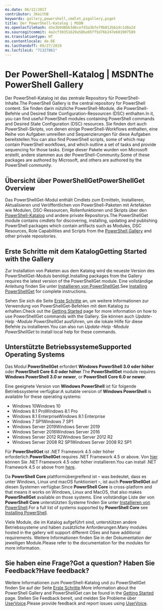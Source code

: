 ```yaml
---
ms.date: 06/12/2017
contributor: JKeithB
keywords: gallery,powershell,cmdlet,psgallery,psget
title: Der PowerShell-Katalog | MSDN
ms.openlocfilehash: d3e3b9d8bb3d6cefd3a3bfe79b012bb1dc1d8a2d
ms.sourcegitcommit: 4a2cf30351620a58ba95ff5d76b247e601907589
ms.translationtype: HT
ms.contentlocale: de-DE
ms.lasthandoff: 09/27/2019
ms.locfileid: "71327861"
---
```

# <a name="the-powershell-gallery"></a><span data-ttu-id="18cb2-103">Der PowerShell-Katalog | MSDN</span><span class="sxs-lookup"><span data-stu-id="18cb2-103">The PowerShell Gallery</span></span>

<span data-ttu-id="18cb2-104">Der PowerShell-Katalog ist das zentrale Repository für PowerShell-Inhalte.</span><span class="sxs-lookup"><span data-stu-id="18cb2-104">The PowerShell Gallery is the central repository for PowerShell content.</span></span> <span data-ttu-id="18cb2-105">Sie finden darin nützliche PowerShell-Module, die PowerShell-Befehle und Desired State Configuration-Ressourcen (DSC) enthalten.</span><span class="sxs-lookup"><span data-stu-id="18cb2-105">In it, you can find useful PowerShell modules containing PowerShell commands and Desired State Configuration (DSC) resources.</span></span>
<span data-ttu-id="18cb2-106">Sie finden dort auch PowerShell-Skripts, von denen einige PowerShell-Workflows enthalten, eine Reihe von Aufgaben umreißen und Sequenzierungen für diese Aufgaben bereitstellen.</span><span class="sxs-lookup"><span data-stu-id="18cb2-106">You can also find PowerShell scripts, some of which may contain PowerShell workflows, and which outline a set of tasks and provide sequencing for those tasks.</span></span> <span data-ttu-id="18cb2-107">Einige dieser Pakete wurden von Microsoft erstellt, andere stammen aus der PowerShell-Community.</span><span class="sxs-lookup"><span data-stu-id="18cb2-107">Some of these packages are authored by Microsoft, and others are authored by the PowerShell community.</span></span>

## <a name="powershellget-overview"></a><span data-ttu-id="18cb2-108">Übersicht über PowerShellGet</span><span class="sxs-lookup"><span data-stu-id="18cb2-108">PowerShellGet Overview</span></span>

<span data-ttu-id="18cb2-109">Das PowerShellGet-Modul enthält Cmdlets zum Ermitteln, Installieren, Aktualisieren und Veröffentlichen von PowerShell-Paketen mit Artefakten wie Modulen, DSC-Ressourcen, Rollenfunktionen und Skripts über den [PowerShell-Katalog](https://www.PowerShellGallery.com) und andere private Repositorys.</span><span class="sxs-lookup"><span data-stu-id="18cb2-109">The PowerShellGet module contains cmdlets for discovering, installing, updating and publishing PowerShell packages which contain artifacts such as Modules, DSC Resources, Role Capabilities and Scripts from the [PowerShell Gallery](https://www.PowerShellGallery.com) and other private repositories.</span></span>

## <a name="getting-started-with-the-gallery"></a><span data-ttu-id="18cb2-110">Erste Schritte mit dem Katalog</span><span class="sxs-lookup"><span data-stu-id="18cb2-110">Getting Started with the Gallery</span></span>

<span data-ttu-id="18cb2-111">Zur Installation von Paketen aus dem Katalog wird die neueste Version des PowerShellGet-Moduls benötigt.</span><span class="sxs-lookup"><span data-stu-id="18cb2-111">Installing packages from the Gallery requires the latest version of the PowerShellGet module.</span></span>
<span data-ttu-id="18cb2-112">Eine vollständige Anleitung finden Sie unter [Installieren von PowerShellGet](installing-psget.md).</span><span class="sxs-lookup"><span data-stu-id="18cb2-112">See [Installing PowerShellGet](installing-psget.md) for complete instructions.</span></span>

<span data-ttu-id="18cb2-113">Sehen Sie sich die Seite [Erste Schritte](getting-started.md) an, um weitere Informationen zur Verwendung von PowerShellGet-Befehlen mit dem Katalog zu erhalten.</span><span class="sxs-lookup"><span data-stu-id="18cb2-113">Check out the [Getting Started](getting-started.md) page for more information on how to use PowerShellGet commands with the Gallery.</span></span> <span data-ttu-id="18cb2-114">Sie können auch *Update-Help -Module PowerShellGet* ausführen, um die lokale Hilfe für diese Befehle zu installieren.</span><span class="sxs-lookup"><span data-stu-id="18cb2-114">You can also run *Update-Help -Module PowerShellGet* to install local help for these commands.</span></span>

## <a name="supported-operating-systems"></a><span data-ttu-id="18cb2-115">Unterstützte Betriebssysteme</span><span class="sxs-lookup"><span data-stu-id="18cb2-115">Supported Operating Systems</span></span>

<span data-ttu-id="18cb2-116">Das Modul **PowerShellGet** erfordert **Windows PowerShell 3.0 oder höher** oder **PowerShell Core 6.0 oder höher**.</span><span class="sxs-lookup"><span data-stu-id="18cb2-116">The **PowerShellGet** module requires **Windows PowerShell 3.0 or newer**, or **PowerShell Core 6.0 or newer**.</span></span>

<span data-ttu-id="18cb2-117">Eine geeignete Version von **Windows PowerShell** ist für folgende Betriebssysteme verfügbar:</span><span class="sxs-lookup"><span data-stu-id="18cb2-117">A suitable version of **Windows PowerShell** is available for these operating systems:</span></span>

- <span data-ttu-id="18cb2-118">Windows 10</span><span class="sxs-lookup"><span data-stu-id="18cb2-118">Windows 10</span></span>
- <span data-ttu-id="18cb2-119">Windows 8.1 Pro</span><span class="sxs-lookup"><span data-stu-id="18cb2-119">Windows 8.1 Pro</span></span>
- <span data-ttu-id="18cb2-120">Windows 8.1 Enterprise</span><span class="sxs-lookup"><span data-stu-id="18cb2-120">Windows 8.1 Enterprise</span></span>
- <span data-ttu-id="18cb2-121">Windows 7 SP1</span><span class="sxs-lookup"><span data-stu-id="18cb2-121">Windows 7 SP1</span></span>
- <span data-ttu-id="18cb2-122">Windows Server 2019</span><span class="sxs-lookup"><span data-stu-id="18cb2-122">Windows Server 2019</span></span>
- <span data-ttu-id="18cb2-123">Windows Server 2016</span><span class="sxs-lookup"><span data-stu-id="18cb2-123">Windows Server 2016</span></span>
- <span data-ttu-id="18cb2-124">Windows Server 2012 R2</span><span class="sxs-lookup"><span data-stu-id="18cb2-124">Windows Server 2012 R2</span></span>
- <span data-ttu-id="18cb2-125">Windows Server 2008 R2 SP1</span><span class="sxs-lookup"><span data-stu-id="18cb2-125">Windows Server 2008 R2 SP1</span></span>

<span data-ttu-id="18cb2-126">Für **PowerShellGet** ist .NET Framework 4.5 oder höher erforderlich.</span><span class="sxs-lookup"><span data-stu-id="18cb2-126">**PowerShellGet** requires .NET Framework 4.5 or above.</span></span> <span data-ttu-id="18cb2-127">Von [hier](https://msdn.microsoft.com/library/5a4x27ek.aspx) können Sie .NET Framework 4.5 oder höher installieren.</span><span class="sxs-lookup"><span data-stu-id="18cb2-127">You can install .NET Framework 4.5 or above from [here](https://msdn.microsoft.com/library/5a4x27ek.aspx).</span></span>

<span data-ttu-id="18cb2-128">Da **PowerShell Core** plattformübergreifend ist – was bedeutet, dass es unter Windows, Linux und macOS funktioniert –, ist auch **PowerShellGet** auf diesen Systemen verfügbar.</span><span class="sxs-lookup"><span data-stu-id="18cb2-128">Since **PowerShell Core** is cross-platform and that means it works on Windows, Linux and MacOS, that also makes **PowerShellGet** available on those systems.</span></span> <span data-ttu-id="18cb2-129">Eine vollständige Liste der von **PowerShell Core** unterstützten Systeme finden Sie unter [Installieren von PowerShell](/powershell/scripting/setup/installing-powershell).</span><span class="sxs-lookup"><span data-stu-id="18cb2-129">For a full list of systems supported by **PowerShell Core** see [Installing PowerShell](/powershell/scripting/setup/installing-powershell).</span></span>

<span data-ttu-id="18cb2-130">Viele Module, die im Katalog aufgeführt sind, unterstützen andere Betriebssysteme und haben zusätzliche Anforderungen.</span><span class="sxs-lookup"><span data-stu-id="18cb2-130">Many modules hosted in the gallery will support different OSes and have additional requirements.</span></span> <span data-ttu-id="18cb2-131">Weitere Informationen finden Sie in der Dokumentation der jeweiligen Module.</span><span class="sxs-lookup"><span data-stu-id="18cb2-131">Please refer to the documentation for the modules for more information.</span></span>

## <a name="got-a-question-have-feedback"></a><span data-ttu-id="18cb2-132">Sie haben eine Frage?</span><span class="sxs-lookup"><span data-stu-id="18cb2-132">Got a question?</span></span> <span data-ttu-id="18cb2-133">Haben Sie Feedback?</span><span class="sxs-lookup"><span data-stu-id="18cb2-133">Have feedback?</span></span>

<span data-ttu-id="18cb2-134">Weitere Informationen zum PowerShell-Katalog und zu PowerShellGet finden Sie auf der Seite [Erste Schritte](getting-started.md).</span><span class="sxs-lookup"><span data-stu-id="18cb2-134">More information about the PowerShell Gallery and PowerShellGet can be found in the [Getting Started](getting-started.md) page.</span></span> <span data-ttu-id="18cb2-135">Stellen Sie Feedback bereit, und melden Sie Probleme über [UserVoice](http://windowsserver.uservoice.com/forums/301869-powershell).</span><span class="sxs-lookup"><span data-stu-id="18cb2-135">Please provide feedback and report issues using [UserVoice](http://windowsserver.uservoice.com/forums/301869-powershell).</span></span>
